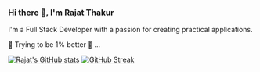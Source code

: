 ### Hi there 👋, I'm Rajat Thakur

I'm a Full Stack Developer with a passion for creating practical applications.

🌱 Trying to be 1% better 🫡 ...

[![Rajat's GitHub stats](https://github-readme-stats.vercel.app/api?username=rajatdh27)](https://github.com/anuraghazra/github-readme-stats)
[![GitHub Streak](https://streak-stats.demolab.com/?user=rajatdh27)](https://git.io/streak-stats)



<!--
**rajatdh27/rajatdh27** is a ✨ _special_ ✨ repository because its `README.md` (this file) appears on your GitHub profile.

Here are some ideas to get you started:

- 🔭 I’m currently working on ...
- 🌱 I’m currently learning ...
- 👯 I’m looking to collaborate on ...
- 🤔 I’m looking for help with ...
- 💬 Ask me about ...
- 📫 How to reach me: ...
- 😄 Pronouns: ...
- ⚡ Fun fact: ...
-->
